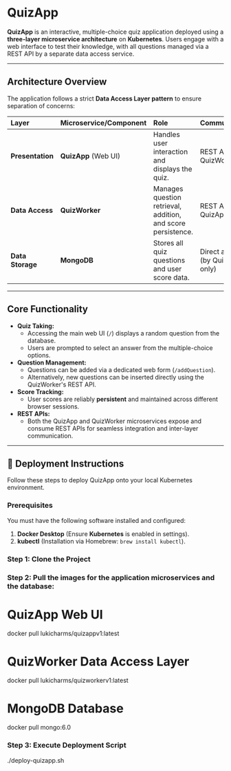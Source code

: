 # QuizApp

**QuizApp** is an interactive, multiple-choice quiz application deployed using a **three-layer microservice architecture** on **Kubernetes**. Users engage with a web interface to test their knowledge, with all questions managed via a REST API by a separate data access service.

---

## Architecture Overview

The application follows a strict **Data Access Layer pattern** to ensure separation of concerns:

| Layer | Microservice/Component | Role | Communication |
| :--- | :--- | :--- | :--- |
| **Presentation** | **QuizApp** (Web UI) | Handles user interaction and displays the quiz. | REST API (to QuizWorker) |
| **Data Access** | **QuizWorker** | Manages question retrieval, addition, and score persistence. | REST API (to QuizApp) |
| **Data Storage** | **MongoDB** | Stores all quiz questions and user score data. | Direct access (by QuizWorker only) |

---

## Core Functionality

-   **Quiz Taking:**
    -   Accessing the main web UI (`/`) displays a random question from the database.
    -   Users are prompted to select an answer from the multiple-choice options.
-   **Question Management:**
    -   Questions can be added via a dedicated web form (`/addQuestion`).
    -   Alternatively, new questions can be inserted directly using the QuizWorker's REST API.
-   **Score Tracking:**
    -   User scores are reliably **persistent** and maintained across different browser sessions.
-   **REST APIs:**
    -   Both the QuizApp and QuizWorker microservices expose and consume REST APIs for seamless integration and inter-layer communication.

---

## 🚀 Deployment Instructions

Follow these steps to deploy QuizApp onto your local Kubernetes environment.

### Prerequisites

You must have the following software installed and configured:

1.  **Docker Desktop** (Ensure **Kubernetes** is enabled in settings).
2.  **kubectl** (Installation via Homebrew: `brew install kubectl`).

### Step 1: Clone the Project

### Step 2: Pull the images for the application microservices and the database:

# QuizApp Web UI
docker pull lukicharms/quizappv1:latest

# QuizWorker Data Access Layer
docker pull lukicharms/quizworkerv1:latest

# MongoDB Database
docker pull mongo:6.0

### Step 3: Execute Deployment Script

./deploy-quizapp.sh
